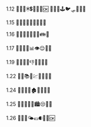 1.12
📑🚛💕🖲💲🤽📑👣🆗
📑🚛🏉🕹🐦🛷🙋🤾🆗

1.15
📑🚛🐘🤽🐖😫🐓🍒🆗

1.16
📑🚛😏🌻💆🐰🍉👪🆗

1.17
💭🚝🐖🐾📊👁😌🌺🆗

1.19
📑🚛👕🐴👎🍇🎄🛴🆗

1.22
📑🚝📚🤰💹🤼💙🔰🆗

1.24
📑🚚👏🕎🏚🤾🧐👦🆗

1.25
📑🚙🍌🤨💚🏙😒👡🆗

1.26
📑🚝👗🌤💶🌒🚿🐴🆗